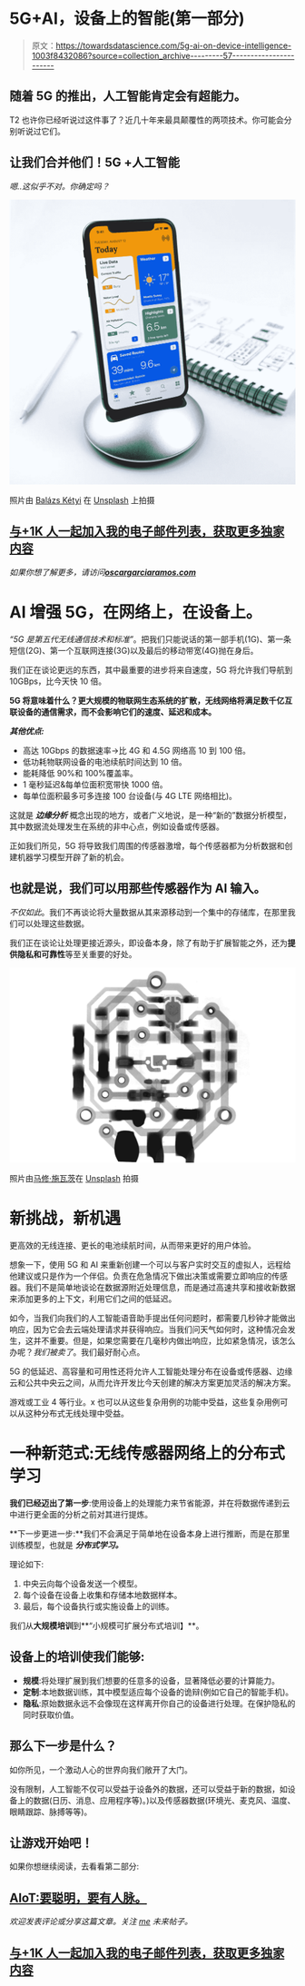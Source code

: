 # 5G+AI，设备上的智能(第一部分)

> 原文：<https://towardsdatascience.com/5g-ai-on-device-intelligence-1003f8432086?source=collection_archive---------57----------------------->

## 随着 5G 的推出，人工智能肯定会有超能力。

T2 也许你已经听说过这件事了？近几十年来最具颠覆性的两项技术。你可能会分别听说过它们。

## 让我们合并他们！5G +人工智能

*嗯..这似乎不对。你确定吗？*

![](img/32512d3636ece23f008f9464725c1e20.png)

照片由 [Balázs Kétyi](https://unsplash.com/@balazsketyi?utm_source=unsplash&utm_medium=referral&utm_content=creditCopyText) 在 [Unsplash](https://unsplash.com/s/photos/iot?utm_source=unsplash&utm_medium=referral&utm_content=creditCopyText) 上拍摄

## [与+1K 人一起加入我的电子邮件列表，获取更多独家内容](https://www.oscargarciaramos.com/newsletter-exclusive-content)

*如果你想了解更多，请访问*[***oscargarciaramos.com***](https://oscargarciaramos.com)

# AI 增强 5G，在网络上，在设备上。

*“5G 是第五代无线通信技术和标准”*。把我们只能说话的第一部手机(1G)、第一条短信(2G)、第一个互联网连接(3G)以及最后的移动带宽(4G)抛在身后。

我们正在谈论更远的东西，其中最重要的进步将来自速度，5G 将允许我们导航到 10GBps，比今天快 10 倍。

**5G 将意味着什么？更大规模的物联网生态系统的扩散，无线网络将满足数千亿互联设备的通信需求，而不会影响它们的速度、延迟和成本。**

***其他优点:***

*   高达 10Gbps 的数据速率->比 4G 和 4.5G 网络高 10 到 100 倍。
*   低功耗物联网设备的电池续航时间达到 10 倍。
*   能耗降低 90%和 100%覆盖率。
*   1 毫秒延迟&每单位面积宽带快 1000 倍。
*   每单位面积最多可多连接 100 台设备(与 4G LTE 网络相比)。

这就是 ***边缘分析*** 概念出现的地方，或者广义地说，是一种“新的”数据分析模型，其中数据流处理发生在系统的非中心点，例如设备或传感器。

正如我们所见，5G 将导致我们周围的传感器激增，每个传感器都为分析数据和创建机器学习模型开辟了新的机会。

## **也就是说，我们可以用那些传感器作为 AI 输入。**

*不仅如此*。我们不再谈论将大量数据从其来源移动到一个集中的存储库，在那里我们可以处理这些数据。

我们正在谈论让处理更接近源头，即设备本身，除了有助于扩展智能之外，还为**提供隐私和可靠性**等至关重要的好处。

![](img/53449d54804227026f2e89cdd76a05fe.png)

照片由[马修·施瓦茨](https://unsplash.com/@cadop?utm_source=unsplash&utm_medium=referral&utm_content=creditCopyText)在 [Unsplash](https://unsplash.com/s/photos/sensors?utm_source=unsplash&utm_medium=referral&utm_content=creditCopyText) 拍摄

# 新挑战，新机遇

更高效的无线连接、更长的电池续航时间，从而带来更好的用户体验。

想象一下，使用 5G 和 AI 来重新创建一个可以与客户实时交互的虚拟人，远程给他建议或只是作为一个伴侣。负责在危急情况下做出决策或需要立即响应的传感器。我们不是简单地谈论在数据源附近处理信息，而是通过高速共享和接收新数据来添加更多的上下文，利用它们之间的低延迟。

如今，当我们向我们的人工智能语音助手提出任何问题时，都需要几秒钟才能做出响应，因为它会去云端处理请求并获得响应。当我们问天气如何时，这种情况会发生，这并不重要。但是，如果您需要在几毫秒内做出响应，比如紧急情况，该怎么办呢？*我们被卖了*。我们最好耐心点。

5G 的低延迟、高容量和可用性还将允许人工智能处理分布在设备或传感器、边缘云和公共中央云之间，从而允许开发比今天创建的解决方案更加灵活的解决方案。

游戏或工业 4 等行业。x 也可以从这些复杂用例的功能中受益，这些复杂用例可以从这种分布式无线处理中受益。

# 一种新范式:无线传感器网络上的分布式学习

**我们已经迈出了第一步**:使用设备上的处理能力来节省能源，并在将数据传递到云中进行更全面的分析之前对其进行提炼。

**下一步更进一步:**我们不会满足于简单地在设备本身上进行推断，而是在那里训练模型，也就是 ***分布式学习。***

理论如下:

1.  中央云向每个设备发送一个模型。
2.  每个设备在设备上收集和存储本地数据样本。
3.  最后，每个设备执行或实施设备上的训练。

我们从**大规模培训**到**“小规模可扩展分布式培训】**。

## 设备上的培训使我们能够:

*   **规模**:将处理扩展到我们想要的任意多的设备，显著降低必要的计算能力。
*   **定制**:本地数据训练，其中模型适应每个设备的诡辩(例如它自己的智能手机)。
*   **隐私**:原始数据永远不会像现在这样离开你自己的设备进行处理。在保护隐私的同时获取价值。

## 那么下一步是什么？

如你所见，一个激动人心的世界向我们敞开了大门。

没有限制，人工智能不仅可以受益于设备外的数据，还可以受益于新的数据，如设备上的数据(日历、消息、应用程序等)。)以及传感器数据(环境光、麦克风、温度、眼睛跟踪、脉搏等等)。

## 让游戏开始吧！

如果你想继续阅读，去看看第二部分:

## [AIoT:要聪明，要有人脉。](https://medium.com/@ogarciaramos/aiot-be-smart-be-connected-aa6bd34816dc?source=friends_link&sk=f35bb5140ae1494db929948d80610d10)

*欢迎发表评论或分享这篇文章。关注* [*me*](https://medium.com/@ogarciaramos) *未来帖子。*

## [与+1K 人一起加入我的电子邮件列表，获取更多独家内容](https://www.oscargarciaramos.com/newsletter-exclusive-content)